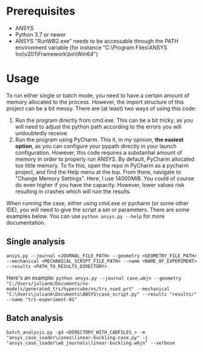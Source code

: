 # Prerequisites
- ANSYS
- Python 3.7 or newer
- ANSYS "RunWB2.exe" needs to be accessable through the PATH environment variable (for instance "C:\Program Files\ANSYS Inc\v201\Framework\bin\Win64")

# Usage
To run either single or batch mode, you need to have a certain amount of memory allocated to the process. 
However, the import structure of this project can be a bit messy. There are (at least) two ways of using this code:
1) Run the program directly from cmd.exe. This can be a bit tricky, 
as you will need to adjust the python path according to the errors you will undoubtedly receive.
2) Run the program using PyCharm. This it, in my opinion, __the easiest option__, 
as you can configure your pypath directly in your launch configuration. However, this code requires a substantial 
amount of memory in order to properly run ANSYS. By default, PyCharm allocated too little memory. To fix this, 
open the repo in PyCharm as a pycharm project, and find the Help menu at the top. 
From there, navigate to "Change Memory Settings". Here, I use 14000MiB. You could of course do even higher 
if you have the capacity. However, lower values risk resulting in crashes which will ruin the results.

When running the case, either using cmd.exe or pycharm (or some other IDE), you will need to give the script 
a set or parameters. There are some examples below. You can use `python ansys.py --help` for more documentation. 

## Single analysis
`ansys.py --journal <JOURNAL_FILE_PATH> --geometry <GEOMETRY_FILE_PATH> --mechanical <MECHANICAL_SCRIPT_FILE_PATH> --name <NAME_OF_EXPERIMENT> --results <PATH_TO_RESULTS_DIRECTORY>`

Here's an example:
`python ansys.py --journal case.wbjn --geometry "C:/Users/julianm/Documents/nx-models/generated_trs/hypercube/ns/trs_nsed.prt" --mechanical "C:\Users\julianm\Documents\ANSYS\case_script.py" --results "results/" --name "trs-experiment-01"`

## Batch analysis
`batch_analysis.py -gd <DIRECTORY_WITH_CADFILES_> -m "ansys_case_loader\cases\linear-buckling-case.py" -j "ansys_case_loader\wb_journals\linear-buckling.wbjn" --verbose`



